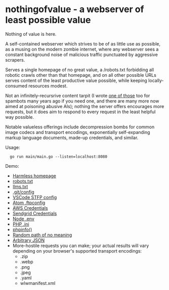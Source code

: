 # nothingofvalue - a webserver of least possible value

Nothing of value is here.

A self-contained webserver which strives to be of as little use as possible,
as a musing on the modern zombie internet, where any webserver sees a constant
background noise of malicious traffic punctuated by aggressive scrapers.

Serves a single homepage of no great value, a /robots.txt forbidding all
robotic crawls other than that homepage, and on all other possible URLs serves
content of the least productive value possible, while keeping locally-consumed
resources modest.

Not an infinitely-recursrive content tarpit (I wrote
[one of those](https://devin.com/sugarplum/) too for spambots many years ago if
you need one, and there are many more now aimed at poisoning abusive AIs);
nothing the server offers encourages more requests, but it does aim to respond
to every request in the least helpful way possible.

Notable valueless offerings include decompression bombs for common image
codecs and transport encodings, exponentially self-expanding markup language
documents, made-up credentials, and similar.

Usage: 

```
  go run main/main.go --listen=localhost:8080
```

Demo:

*  [Harmless homepage](https://sev2.com/)
*  [robots.txt](https://sev2.com/robots.txt)
*  [llms.txt](https://sev2.com/llms.txt)
*  [.git/config](https://sev2.com/demo/.git/config)
*  [VSCode STFP config](https://sev2.com/demo/ftp-sync.json)
*  [Atom .ftpconfig](https://sev2.com/demo/.ftpconfig)
*  [AWS Credentials](https://sev2.com/demo/.AWS/credentials)
*  [Sendgrid Credentials](https://sev2.com/demo/sendgrid.env)
*  [Node .env](https://sev2.com/demo/.env)
*  [PHP .ini](https://sev2.com/demo/php.ini)
*  [phpinfo()](https://sev2.com/demo/phpinfo.php)
*  [Random path of no meaning](https://sev2.com/demo/something/unrecognized)
*  [Arbitrary JSON](https://sev2.com/demo/arbitrary.json)
*  More-hostile requests you can make; your actual results will vary
   depending on your browser's supported transport encodings:
   *  .zip
   *  .webp
   *  .png
   *  .jpeg
   *  .yaml
   *  wlwmanifest.xml

